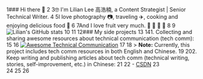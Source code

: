  1### Hi there 👋
 2
 3🤓 I'm Lilian Lee 高浩楠, a Content Strategist | Senior Technical Writer.
 4
 5I love photography 📷, traveling ✈️, cooking and enjoying delicious food 🥘
 6
 7And I love fruit very much. 🍎 🍓 🥭 🥝
 8
 9![Lilian's GitHub stats](https://github-readme-stats.vercel.app/api?username=lilin90&show_icons=true&theme=tokyonight)
10
11
12### My side projects
13
141. Collecting and sharing awesome resources about technical communication (tech comm):
15
16    [![Awesome Technical Communication](https://github-readme-stats.vercel.app/api/pin?username=lilin90&repo=awesome-technical-communication&theme=radical)](https://github.com/Gao-hao-nan/MVVM)
17
18    > **Note:** Currently, this project includes tech comm resources in both English and Chinese.
19
202. Keep writing and publishing articles about tech comm (technical writing, stories, self-improvement, etc.) in Chinese:
21
22    - [CSDN](https://blog.csdn.net/weixin_53760974?spm=1000.2115.3001.5343)
23    
24
25
26

